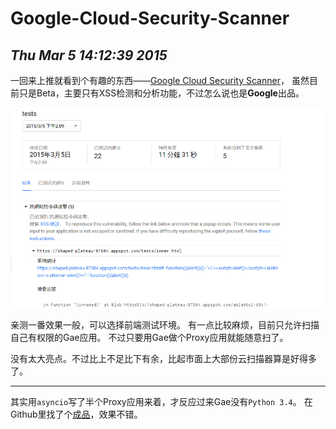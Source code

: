 # Google-Cloud-Security-Scanner
## *Thu Mar  5 14:12:39 2015*

一回来上推就看到个有趣的东西——[Google Cloud Security Scanner](https://twitter.com/paradoxengine/status/568436963960877056)，
虽然目前只是Beta，主要只有XSS检测和分析功能，不过怎么说也是**Google**出品。

[![](/upload/gcsscan.png)](https://cloud.google.com/tools/security-scanner/)

亲测一番效果一般，可以选择前端测试环境。
有一点比较麻烦，目前只允许扫描自己有权限的Gae应用。
不过只要用Gae做个Proxy应用就能随意扫了。


没有太大亮点。不过比上不足比下有余，比起市面上大部份云扫描器算是好得多了。

--------------------

其实用`asyncio`写了半个Proxy应用来着，才反应过来Gae没有`Python 3.4`。
在Github里找了个[成品](https://github.com/kitek/GAE-http-proxy)，效果不错。
